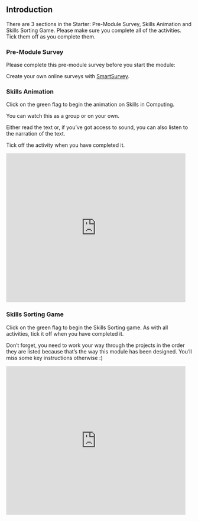 ## Introduction

There are 3 sections in the Starter: Pre-Module Survey, Skills Animation and Skills Sorting Game. Please make sure you complete all of the activities. Tick them off as you complete them.

### Pre-Module Survey

Please complete this pre-module survey before you start the module:

<script id="ss-embed-734054">(function(d,w){var s,ss;ss=d.createElement('script');ss.type='text/javascript';ss.async=true;ss.src=('https:'==d.location.protocol?'https://':'http://')+'www.smartsurvey.co.uk/s/r/embed.aspx?i=627146&c=734054';s=d.getElementsByTagName('script')[0]; s.parentNode.insertBefore(ss, s);})(document,window);</script><div>Create your own online surveys with <a href="https://www.smartsurvey.co.uk">SmartSurvey</a>.</div>

### Skills Animation

Click on the green flag to begin the animation on Skills in Computing.

You can watch this as a group or on your own.

Either read the text or, if you’ve got access to sound, you can also listen to the narration of the text.

Tick off the activity when you have completed it.

<iframe allowtransparency="true" width="485" height="402" src="https://scratch.mit.edu/projects/embed/276872220/?autostart=false" frameborder="0" scrolling="no"></iframe>

### Skills Sorting Game

Click on the green flag to begin the Skills Sorting game. As with all activities, tick it off when you have completed it.

Don’t forget, you need to work your way through the projects in the order they are listed because that’s the way this module has been designed. You’ll miss some key instructions otherwise :)

 <iframe allowtransparency="true" width="485" height="402" src=" https://scratch.mit.edu/projects/80628358" frameborder="0" scrolling="no"></iframe>
